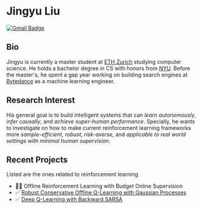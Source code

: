 
# Jingyu Liu
[![Gmail Badge](https://img.shields.io/badge/-liujingyu-red?style=flat&logo=Gmail&logoColor=white&link=mailto:liujingyu@student.ethz.ch)](mailto:liujingyu@student.ethz.ch)

## Bio
Jingyu is currently a master student at [ETH Zurich](https://ethz.ch/en.html) studying computer science. He holds a bachelor degree in CS with honors from [NYU](https://www.nyu.edu/). Before the master's, he spent a gap year working on building search engines at [Bytedance](https://www.bytedance.com/en/) as a machine learning engineer. 

## Research Interest
His general goal is to build intelligent systems that can *learn autonomously*, *infer causally*, and *achieve super-human performance*. Specially, he wants to investigate on how to make current reinforcement learning frameworks more *sample-efficient*, *robust*, *risk-averse*, and *applicable to real world settings with minimal human supervision*.

## Recent Projects
Listed are the ones related to reinforcement learning
* 👨‍💻 Offline Reinforcement Learning with Budget Online Supervision
* ✅ [Robust Conservative Offline Q-Learning with Gaussian Processes](https://github.com/Jingyu6/CQGP)
* ✅ [Deep Q-Learning with Backward SARSA](https://github.com/Jingyu6/DQBS)

